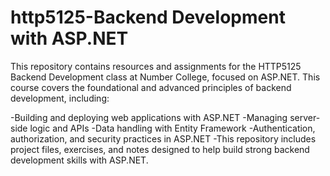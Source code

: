 # http5125-Backend Development with ASP.NET
This repository contains resources and assignments for the HTTP5125 Backend Development class at Number College, focused on ASP.NET. This course covers the foundational and advanced principles of backend development, including:

-Building and deploying web applications with ASP.NET
-Managing server-side logic and APIs
-Data handling with Entity Framework
-Authentication, authorization, and security practices in ASP.NET
-This repository includes project files, exercises, and notes designed to help build strong backend development skills with ASP.NET.
